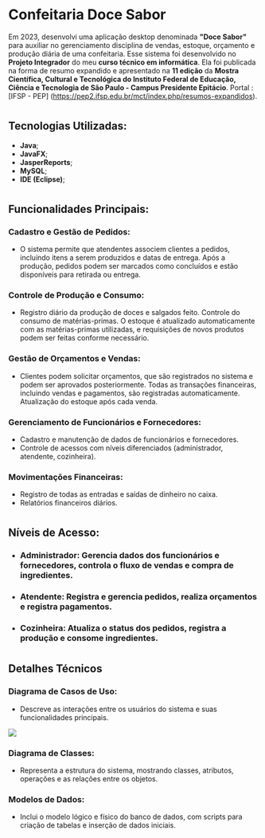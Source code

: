 # **Confeitaria Doce Sabor**

Em 2023, desenvolvi uma aplicação desktop denominada **"Doce Sabor"** para auxiliar no gerenciamento disciplina de vendas, estoque, orçamento e produção diária de uma confeitaria. Esse sistema foi desenvolvido no **Projeto Integrador** do meu **curso técnico em informática**. Ela foi publicada na forma de resumo expandido e apresentado na **11 edição** da **Mostra Científica, Cultural e Tecnológica do Instituto Federal de Educação, Ciência e Tecnologia de São Paulo - Campus Presidente Epitácio**. Portal : [IFSP - PEP] (https://pep2.ifsp.edu.br/mct/index.php/resumos-expandidos).

#

## Tecnologias Utilizadas: 
- **Java**;
- **JavaFX**;
- **JasperReports**;
- **MySQL**;
-  **IDE (Eclipse)**;

#

## Funcionalidades Principais:

### Cadastro e Gestão de Pedidos:
- O sistema permite que atendentes associem clientes a pedidos, incluindo itens a serem produzidos e datas de entrega. Após a produção, pedidos podem ser marcados como concluídos e estão disponíveis para retirada ou entrega.

### Controle de Produção e Consumo:
- Registro diário da produção de doces e salgados feito. Controle do consumo de matérias-primas. O estoque é atualizado automaticamente com as matérias-primas utilizadas, e requisições de novos produtos podem ser feitas conforme necessário.

### Gestão de Orçamentos e Vendas:
- Clientes podem solicitar orçamentos, que são registrados no sistema e podem ser aprovados posteriormente. Todas as transações financeiras, incluindo vendas e pagamentos, são registradas automaticamente. Atualização do estoque após cada venda.

### Gerenciamento de Funcionários e Fornecedores:
- Cadastro e manutenção de dados de funcionários e fornecedores.
- Controle de acessos com níveis diferenciados (administrador, atendente, cozinheira).

### Movimentações Financeiras:
- Registro de todas as entradas e saídas de dinheiro no caixa.
- Relatórios financeiros diários.

#

## Níveis de Acesso:

- ### Administrador: Gerencia dados dos funcionários e fornecedores, controla o fluxo de vendas e compra de ingredientes.
- ### Atendente: Registra e gerencia pedidos, realiza orçamentos e registra pagamentos.
- ### Cozinheira: Atualiza o status dos pedidos, registra a produção e consome ingredientes.

#

## Detalhes Técnicos

### Diagrama de Casos de Uso: 
- Descreve as interações entre os usuários do sistema e suas funcionalidades principais.

<img src="img/diagrama de casos.png">

### Diagrama de Classes: 
- Representa a estrutura do sistema, mostrando classes, atributos, operações e as relações entre os objetos.
  
### Modelos de Dados: 
- Inclui o modelo lógico e físico do banco de dados, com scripts para criação de tabelas e inserção de dados iniciais.

